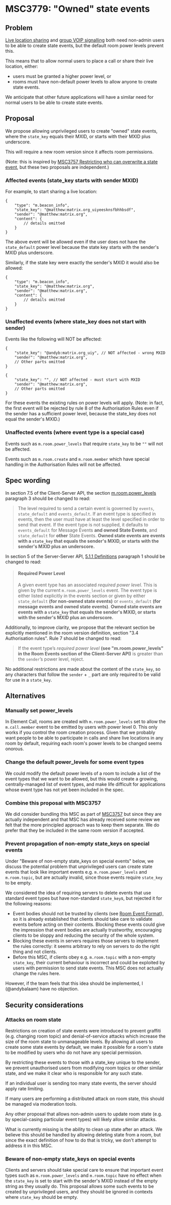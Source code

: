 # MSC3779: "Owned" state events

## Problem

[Live location sharing](https://github.com/matrix-org/matrix-spec-proposals/pull/3489) and [group VOIP signalling](https://github.com/matrix-org/matrix-spec-proposals/pull/3401) both need non-admin users to be able to create state events, but the default room power levels prevent this.

This means that to allow normal users to place a call or share their live location, either:

* users must be granted a higher power level, or
* rooms must have non-default power levels to allow anyone to create state events.

We anticipate that other future applications will have a similar need for normal users to be able to create state events.

## Proposal

We propose allowing unprivileged users to create "owned" state events, where the `state_key` equals their MXID, or starts with their MXID plus underscore.

This will require a new room version since it affects room permissions.

(Note: this is inspired by [MSC3757 Restricting who can overwrite a state event](https://github.com/matrix-org/matrix-spec-proposals/pull/3757), but these two proposals are independent.)

### Affected events (state_key starts with sender MXID)

For example, to start sharing a live location:

```json5
{
    "type": "m.beacon_info",
    "state_key": "@matthew:matrix.org_uiyeesknsfbhhbsdf",
    "sender": "@matthew:matrix.org",
    "content": {
        // details omitted
    }
}
```

The above event will be allowed even if the user does not have the `state_default` power level because the state key starts with the sender's MXID plus underscore.

Similarly, if the state key were exactly the sender's MXID it would also be allowed:

```json5
{
    "type": "m.beacon_info",
    "state_key": "@matthew:matrix.org",
    "sender": "@matthew:matrix.org",
    "content": {
        // details omitted
    }
}
```

### Unaffected events (where state_key does not start with sender)

Events like the following will NOT be affected:

```json5
{
    "state_key": "@andyb:matrix.org_uiy", // NOT affected - wrong MXID
    "sender": "@matthew:matrix.org",
    // Other parts omitted
}
```

```json5
{
    "state_key": "", // NOT affected - must start with MXID
    "sender": "@matthew:matrix.org",
    // Other parts omitted
}
```

For these events the existing rules on power levels will apply. (Note: in fact, the first event will be rejected by rule 8 of the Authorisation Rules even if the sender has a sufficient power level, because the state_key does not equal the sender's MXID.)

### Unaffected events (where event type is a special case)

Events such as `m.room.power_levels` that require `state_key` to be `""` will not be affected.

Events such as `m.room.create` and `m.room.member` which have special handling in the Authorisation Rules will not be affected.

## Spec wording

In section 7.5 of the Client-Server API, the section [m.room.power_levels](https://spec.matrix.org/v1.2/client-server-api/#mroompower_levels) paragraph 3 should be changed to read:

> The level required to send a certain event is governed by `events`, `state_default` and `events_default`. If an event type is specified in events, then the user must have at least the level specified in order to send that event. If the event type is not supplied, it defaults to `events_default` for Message Events **and owned State Events**, and `state_default` for **other** State Events. **Owned state events are events with a `state_key` that equals the sender's MXID, or starts with the sender's MXID plus an underscore.**


In section 5 of the Server-Server API, [5.1.1 Definitions](https://spec.matrix.org/v1.2/server-server-api/#definitions) paragraph 1 should be changed to read:

> #### Required Power Level
> A given event type has an associated *required power level*. This is given by the current `m.room.power_levels` event. The event type is either listed explicitly in the events section or given by either `state_default` **(for non-owned state events)** or `events_default` **(for message events and owned state events)**. **Owned state events are events with a `state_key` that equals the sender's MXID, or starts with the sender's MXID plus an underscore.**

Additionally, to improve clarity, we propose that the relevant section be explicitly mentioned in the room version definition, section "3.4 Authorisation rules". Rule 7 should be changed to read:

> If the event type’s *required power level* **(see "m.room.power_levels" in the Room Events section of the Client-Server API)** is greater than the `sender`’s power level, reject.

No additional restrictions are made about the content of the `state_key`, so any characters that follow the `sender` + `_` part are only required to be valid for use in a `state_key`.

## Alternatives

### Manually set power_levels

In Element Call, rooms are created with `m.room.power_levels` set to allow the `m.call.member` event to be emitted by users with power level 0. This only works if you control the room creation process. Given that we probably want people to be able to participate in calls and share live locations in any room by default, requiring each room's power levels to be changed seems onorous.

### Change the default power_levels for some event types

We could modify the default power levels of a room to include a list of the event types that we want to be allowed, but this would create a growing, centrally-managed list of event types, and make life difficult for applications whose event type has not yet been included in the spec.

### Combine this proposal with MSC3757

We did consider bundling this MSC as part of [MSC3757](https://github.com/matrix-org/matrix-spec-proposals/pull/3757) but since they are actually independent and that MSC has already received some review we felt that the more principled approach was to keep them separate. We do prefer that they be included in the same room version if accepted.

### Prevent propagation of non-empty state_keys on special events

Under "Beware of non-empty state_keys on special events" below, we discuss the potential problem that unprivileged users can create state events that look like important events e.g. `m.room.power_levels` and `m.room.topic`, but are actually invalid, since those events require `state_key` to be empty.

We considered the idea of requiring servers to delete events that use standard event types but have non-standard `state_key`s, but rejected it for the following reasons:

* Event bodies should not be trusted by clients (see [Room Event Format](https://spec.matrix.org/v1.2/client-server-api/#room-event-format)), so it is already established that clients should take care to validate events before acting on their contents. Blocking these events could give the impression that event bodies are actually trustworthy, encouraging clients to be sloppy and reducing the security of the whole system.
* Blocking these events in servers requires those servers to implement the rules correctly: it seems arbitrary to rely on servers to do the right thing and not clients.
* Before this MSC, if clients obey e.g. `m.room.topic` with a non-empty `state_key`, their current behaviour is incorrect and could be exploited by users with permission to send state events. This MSC does not actually change the rules here.

However, if the team feels that this idea should be implemented, I (@andybalaam) have no objection.

## Security considerations

### Attacks on room state

Restrictions on creation of state events were introduced to prevent graffiti (e.g. changing room topic) and denial-of-service attacks which increase the size of the room state to unmanageable levels. By allowing all users to create some state events by default, we make it possible for a room's state to be modified by users who do not have any special permission.

By restricting these events to those with a state_key unique to the sender, we prevent unauthorised users from modifying room topics or other similar state, and we make it clear who is responsible for any such state.

If an individual user is sending too many state events, the server should apply rate limiting.

If many users are performing a distributed attack on room state, this should be managed via moderation tools.

Any other proposal that allows non-admin users to update room state (e.g. by special-casing particular event types) will likely allow similar attacks.

What is currently missing is the ability to clean up state after an attack. We believe this should be handled by allowing deleting state from a room, but since the exact definition of how to do that is tricky, we don't attempt to address it in this MSC.

### Beware of non-empty state_keys on special events

Clients and servers should take special care to ensure that important event types such as `m.room.power_levels` and `m.room.topic` have no effect when the `state_key` is set to start with the sender's MXID instead of the empty string as they usually do.  This proposal allows some such events to be created by unprivileged users, and they should be ignored in contexts where `state_key` should be empty.

